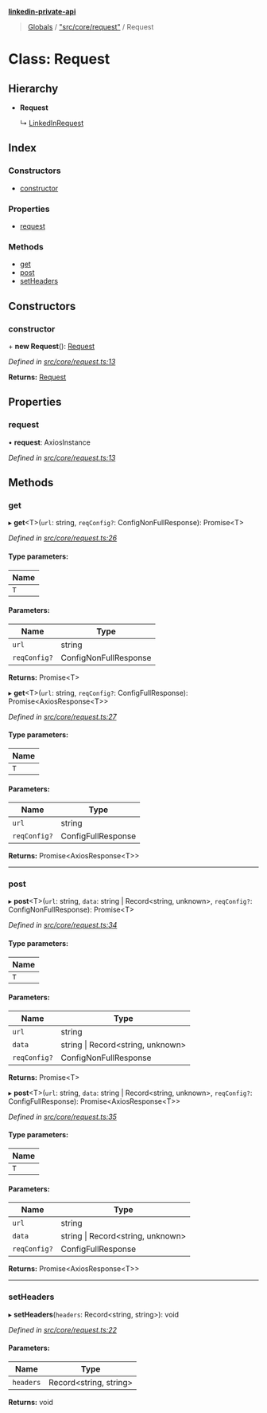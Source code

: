 **[linkedin-private-api](../README.md)**

> [Globals](../globals.md) / ["src/core/request"](../modules/_src_core_request_.md) / Request

# Class: Request

## Hierarchy

- **Request**

  ↳ [LinkedInRequest](_src_core_linkedin_request_.linkedinrequest.md)

## Index

### Constructors

- [constructor](_src_core_request_.request.md#constructor)

### Properties

- [request](_src_core_request_.request.md#request)

### Methods

- [get](_src_core_request_.request.md#get)
- [post](_src_core_request_.request.md#post)
- [setHeaders](_src_core_request_.request.md#setheaders)

## Constructors

### constructor

\+ **new Request**(): [Request](_src_core_request_.request.md)

_Defined in [src/core/request.ts:13](https://github.com/eilonmore/linkedin-private-api/blob/84c9c15/src/core/request.ts#L13)_

**Returns:** [Request](_src_core_request_.request.md)

## Properties

### request

• **request**: AxiosInstance

_Defined in [src/core/request.ts:13](https://github.com/eilonmore/linkedin-private-api/blob/84c9c15/src/core/request.ts#L13)_

## Methods

### get

▸ **get**<T\>(`url`: string, `reqConfig?`: ConfigNonFullResponse): Promise<T\>

_Defined in [src/core/request.ts:26](https://github.com/eilonmore/linkedin-private-api/blob/84c9c15/src/core/request.ts#L26)_

#### Type parameters:

| Name |
| ---- |
| `T`  |

#### Parameters:

| Name         | Type                  |
| ------------ | --------------------- |
| `url`        | string                |
| `reqConfig?` | ConfigNonFullResponse |

**Returns:** Promise<T\>

▸ **get**<T\>(`url`: string, `reqConfig?`: ConfigFullResponse): Promise<AxiosResponse<T\>\>

_Defined in [src/core/request.ts:27](https://github.com/eilonmore/linkedin-private-api/blob/84c9c15/src/core/request.ts#L27)_

#### Type parameters:

| Name |
| ---- |
| `T`  |

#### Parameters:

| Name         | Type               |
| ------------ | ------------------ |
| `url`        | string             |
| `reqConfig?` | ConfigFullResponse |

**Returns:** Promise<AxiosResponse<T\>\>

---

### post

▸ **post**<T\>(`url`: string, `data`: string \| Record<string, unknown\>, `reqConfig?`: ConfigNonFullResponse): Promise<T\>

_Defined in [src/core/request.ts:34](https://github.com/eilonmore/linkedin-private-api/blob/84c9c15/src/core/request.ts#L34)_

#### Type parameters:

| Name |
| ---- |
| `T`  |

#### Parameters:

| Name         | Type                               |
| ------------ | ---------------------------------- |
| `url`        | string                             |
| `data`       | string \| Record<string, unknown\> |
| `reqConfig?` | ConfigNonFullResponse              |

**Returns:** Promise<T\>

▸ **post**<T\>(`url`: string, `data`: string \| Record<string, unknown\>, `reqConfig?`: ConfigFullResponse): Promise<AxiosResponse<T\>\>

_Defined in [src/core/request.ts:35](https://github.com/eilonmore/linkedin-private-api/blob/84c9c15/src/core/request.ts#L35)_

#### Type parameters:

| Name |
| ---- |
| `T`  |

#### Parameters:

| Name         | Type                               |
| ------------ | ---------------------------------- |
| `url`        | string                             |
| `data`       | string \| Record<string, unknown\> |
| `reqConfig?` | ConfigFullResponse                 |

**Returns:** Promise<AxiosResponse<T\>\>

---

### setHeaders

▸ **setHeaders**(`headers`: Record<string, string\>): void

_Defined in [src/core/request.ts:22](https://github.com/eilonmore/linkedin-private-api/blob/84c9c15/src/core/request.ts#L22)_

#### Parameters:

| Name      | Type                    |
| --------- | ----------------------- |
| `headers` | Record<string, string\> |

**Returns:** void
